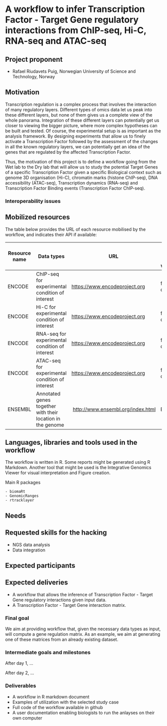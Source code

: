 # A workflow to infer Transcription Factor - Target Gene regulatory interactions from ChIP-seq, Hi-C, RNA-seq and ATAC-seq


## Project proponent

- Rafael Riudavets Puig, Norwegian University of Science and Technology, Norway

## Motivation

Transcription regulation is a complex process that involves the interaction of many regulatory layers. Different types of omics data let us peak into these different layers, but none of them gives us a complete view of the whole panorama. Integration of these different layers can potentially get us closer to viewing the bigger picture, where more complex hypotheses can be built and tested. Of course, the experimental setup is as important as the analysis framework. By designing experiments that allow us to finely activate a Transcription Factor followed by the assessment of the changes in all the known regulatory layers, we can potentially get an idea of the genes that are regulated by the affected Transcription Factor. 

Thus, the motivation of this project is to define a workflow going from the Wet lab to the Dry lab that will allow us to study the potential Target Genes of a specific Transcription Factor given a specific Biological context such as genome 3D organisation (Hi-C), chromatin marks (histone ChIP-seq), DNA accessibility (ATAC-seq), Transcription dynamics (RNA-seq) and Transcription Factor Binding events (Transcription Factor ChIP-seq).

### Interoperability issues

    

## Mobilized resources

The table below provides the URL of each resource mobilised by the workflow, and indicates their API if available:


| Resource name | Data types |  URL | Access mode in the workflow |
|-----------------|----------------|----------------|-------------------|
| ENCODE | ChIP-seq for experimental condition of interest | <https://www.encodeproject.org> | ftp download |
| ENCODE | Hi-C for experimental condition of interest |<https://www.encodeproject.org>| ftp download |
| ENCODE | RNA-seq for experimental condition of interest | <https://www.encodeproject.org> | ftp download |
| ENCODE | ATAC-seq for experimental condition of interest | <https://www.encodeproject.org> | ftp download |
| ENSEMBL | Annotated genes together with their location in the genome | <http://www.ensembl.org/index.html> | BioMart |

## Languages, libraries and tools used in the workflow

The workflow is written in R. Some reports might be generated using R Markdown. Another tool that might be used is the Integrative Genomics Viewer for visual interpretation and Figure creation. 

Main R packages
    
    - biomaRt
    - GenomicRanges
    - rtracklayer

## Needs



## Requested skills for the hacking

- NGS data analysis
- Data integration

## Expected participants



## Expected deliveries

- A workflow that allows the inference of Transcription Factor - Target Gene regulatory interactions given input data.
- A Transcription Factor - Target Gene interaction matrix. 

### Final goal

We aim at providing workflow that, given the necessary data types as input, will compute a gene regulation matrix. As an example, we aim at generating one of these matrices from an already existing dataset. 

### Intermediate goals and milestones

After day 1, ...

After day 2, ...

### Deliverables

- A workflow in R markdown document
- Examples of utilization with the selected study case
- Full code of the workflow available in github
- A user documentation enabling biologists to run the anlayses on  their own computer
